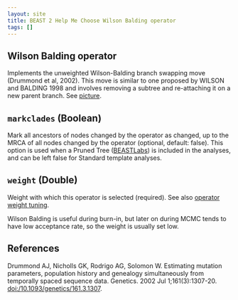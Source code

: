 ```yaml
---
layout: site
title: BEAST 2 Help Me Choose Wilson Balding operator
tags: []
---
```


## Wilson Balding operator

Implements the unweighted Wilson-Balding branch swapping move (Drummond et al, 2002). 
This move is similar to one proposed by WILSON and BALDING 1998  and involves removing a subtree and re-attaching it on a new parent branch. 
See <a href='http://www.genetics.org/cgi/content/full/161/3/1307/F1'>picture</a>.

## `markclades` (Boolean)

Mark all ancestors of nodes changed by the operator as changed, up to the MRCA of all nodes changed by the operator (optional, default: false).
This option is used when a Pruned Tree ([BEASTLabs](https://github.com/BEAST2-Dev/BEASTLabs)) is included in the analyses, and can be left false for Standard template analyses.

## `weight` (Double)

Weight with which this operator is selected (required).
See also [operator weight tuning](../OperatorWeights/).

Wilson Balding is useful during burn-in, but later on during MCMC tends to have low acceptance rate, so the weight is usually set low.


## References

Drummond AJ, Nicholls GK, Rodrigo AG, Solomon W. Estimating mutation parameters, population history and genealogy simultaneously from temporally spaced sequence data. Genetics. 2002 Jul 1;161(3):1307-20. <a href="https://doi.org/10.1093/genetics/161.3.1307">doi:/10.1093/genetics/161.3.1307</a>.
